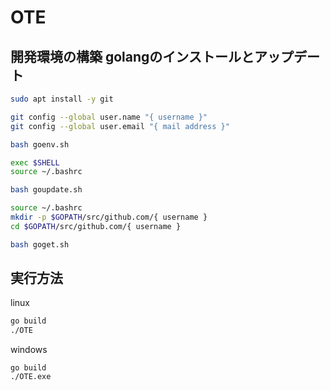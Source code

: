 # OTE

## 開発環境の構築 golangのインストールとアップデート

```bash
sudo apt install -y git

git config --global user.name "{ username }"
git config --global user.email "{ mail address }"

bash goenv.sh

exec $SHELL
source ~/.bashrc

bash goupdate.sh

source ~/.bashrc
mkdir -p $GOPATH/src/github.com/{ username }
cd $GOPATH/src/github.com/{ username }

bash goget.sh
```

## 実行方法

linux
```bash
go build
./OTE
```
windows
```powershell, cmd
go build
./OTE.exe
```